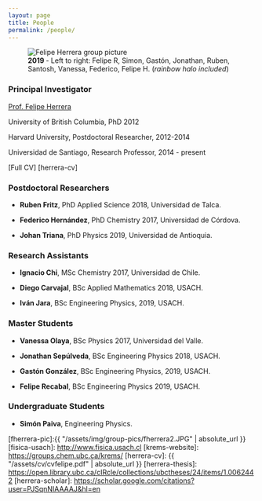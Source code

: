 ```yaml
---
layout: page
title: People
permalink: /people/ 
---
```



<figure>
  <img src="{{absolute_url}}/assets/img/partial-group-2019.jpg" alt="Felipe Herrera group picture"/>
  <figcaption><strong>2019 </strong>- Left to right: Felipe R, Simon, Gastón, Jonathan, Ruben, Santosh, Vanessa, Federico, Felipe H. (<i>rainbow halo included</i>) </figcaption>
</figure>




### Principal Investigator


[Prof. Felipe Herrera](/about/)

University of British Columbia, PhD 2012

Harvard University, Postdoctoral Researcher, 2012-2014

Universidad de Santiago, Research Professor, 2014 - present


[Full CV] [herrera-cv]

### Postdoctoral Researchers

* **Ruben Fritz**, PhD Applied Science 2018, Universidad de Talca. 

* **Federico Hernández**, PhD Chemistry 2017, Universidad de Córdova. 

* **Johan Triana**, PhD Physics 2019, Universidad de Antioquia. 

### Research Assistants

* **Ignacio Chi**, MSc Chemistry 2017, Universidad de Chile.

* **Diego Carvajal**, BSc Applied Mathematics 2018, USACH.

* **Iván Jara**, BSc Engineering Physics, 2019, USACH.

### Master Students

* **Vanessa Olaya**, BSc Physics 2017, Universidad del Valle.

* **Jonathan Sepúlveda**, BSc Engineering Physics 2018, USACH.

* **Gastón González**, BSc Engineering Physics, 2019, USACH.

* **Felipe Recabal**, BSc Engineering Physics 2019, USACH.


### Undergraduate Students 

* **Simón Paiva**, Engineering Physics.



[fherrera-pic]:{{ "/assets/img/group-pics/fherrera2.JPG" | absolute_url }} 
[fisica-usach]: http://www.fisica.usach.cl
[krems-website]: https://groups.chem.ubc.ca/krems/ 
[herrera-cv]: {{ "/assets/cv/cvfelipe.pdf" | absolute_url }}
[herrera-thesis]: https://open.library.ubc.ca/cIRcle/collections/ubctheses/24/items/1.0062442
[herrera-scholar]: https://scholar.google.com/citations?user=PJSqnNIAAAAJ&hl=en


